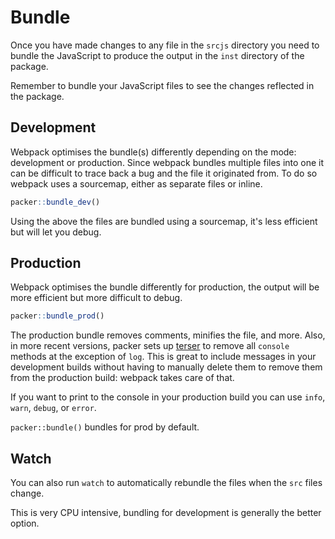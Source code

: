 # Bundle

Once you have made changes to any file in the `srcjs` directory you need to bundle the JavaScript to produce the output in the `inst` directory of the package. 

<Note type = "tip">
Remember to bundle your JavaScript files to see the changes reflected in the package.
</Note>

## Development

Webpack optimises the bundle(s) differently depending on the mode: development or production. Since webpack bundles multiple files into one it can be difficult to trace back a bug and the file it originated from. To do so webpack uses a sourcemap, either as separate files or inline.

```r
packer::bundle_dev()
```

Using the above the files are bundled using a sourcemap, it's less efficient but will let you debug.

## Production

Webpack optimises the bundle differently for production, the output will be more efficient but more difficult to debug.

```r
packer::bundle_prod()
```

The production bundle removes comments, minifies the file, and
more. Also, in more recent versions, packer sets up
[terser](https://terser.org/) to remove all `console` methods at
the exception of `log`. This is great to
include messages in your development builds without having to manually delete them to remove them from the production build:
webpack takes care of that.

If you want to print to the console in your production build you
can use `info`, `warn`, `debug`, or `error`. 

<Note>

`packer::bundle()` bundles for prod by default. 

</Note>

## Watch

You can also run `watch` to automatically rebundle the files when the `src` files change.  

<Note type = "danger">
This is very CPU intensive, bundling for development is generally the better option.
</Note>
